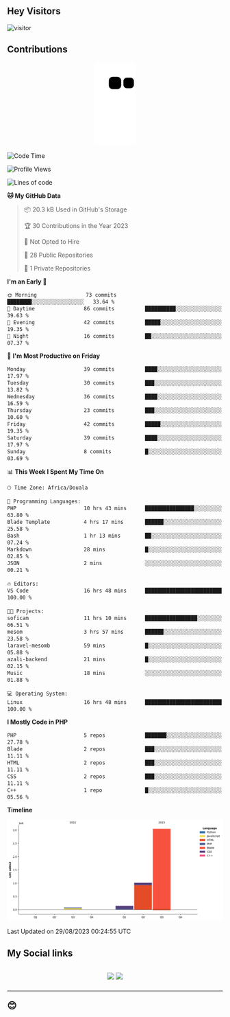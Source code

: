 ## Hey Visitors
![visitor](https://profile-counter.glitch.me/Fotsingboris/count.svg)

## Contributions
<p align="center">
  <img src="https://raw.githubusercontent.com/Fotsingboris/Fotsingboris/output/github-contribution-grid-snake.svg" />
</p>

<!--START_SECTION:waka-->
![Code Time](http://img.shields.io/badge/Code%20Time-585%20hrs%2022%20mins-blue)

![Profile Views](http://img.shields.io/badge/Profile%20Views-1-blue)

![Lines of code](https://img.shields.io/badge/From%20Hello%20World%20I%27ve%20Written-4.3%20million%20lines%20of%20code-blue)

**🐱 My GitHub Data** 

> 📦 20.3 kB Used in GitHub's Storage 
 > 
> 🏆 30 Contributions in the Year 2023
 > 
> 🚫 Not Opted to Hire
 > 
> 📜 28 Public Repositories 
 > 
> 🔑 1 Private Repositories 
 > 
**I'm an Early 🐤** 

```text
🌞 Morning                73 commits          ████████░░░░░░░░░░░░░░░░░   33.64 % 
🌆 Daytime                86 commits          ██████████░░░░░░░░░░░░░░░   39.63 % 
🌃 Evening                42 commits          █████░░░░░░░░░░░░░░░░░░░░   19.35 % 
🌙 Night                  16 commits          ██░░░░░░░░░░░░░░░░░░░░░░░   07.37 % 
```
📅 **I'm Most Productive on Friday** 

```text
Monday                   39 commits          ████░░░░░░░░░░░░░░░░░░░░░   17.97 % 
Tuesday                  30 commits          ███░░░░░░░░░░░░░░░░░░░░░░   13.82 % 
Wednesday                36 commits          ████░░░░░░░░░░░░░░░░░░░░░   16.59 % 
Thursday                 23 commits          ███░░░░░░░░░░░░░░░░░░░░░░   10.60 % 
Friday                   42 commits          █████░░░░░░░░░░░░░░░░░░░░   19.35 % 
Saturday                 39 commits          ████░░░░░░░░░░░░░░░░░░░░░   17.97 % 
Sunday                   8 commits           █░░░░░░░░░░░░░░░░░░░░░░░░   03.69 % 
```


📊 **This Week I Spent My Time On** 

```text
🕑︎ Time Zone: Africa/Douala

💬 Programming Languages: 
PHP                      10 hrs 43 mins      ████████████████░░░░░░░░░   63.80 % 
Blade Template           4 hrs 17 mins       ██████░░░░░░░░░░░░░░░░░░░   25.58 % 
Bash                     1 hr 13 mins        ██░░░░░░░░░░░░░░░░░░░░░░░   07.24 % 
Markdown                 28 mins             █░░░░░░░░░░░░░░░░░░░░░░░░   02.85 % 
JSON                     2 mins              ░░░░░░░░░░░░░░░░░░░░░░░░░   00.21 % 

🔥 Editors: 
VS Code                  16 hrs 48 mins      █████████████████████████   100.00 % 

🐱‍💻 Projects: 
soficam                  11 hrs 10 mins      █████████████████░░░░░░░░   66.51 % 
mesom                    3 hrs 57 mins       ██████░░░░░░░░░░░░░░░░░░░   23.58 % 
laravel-mesomb           59 mins             █░░░░░░░░░░░░░░░░░░░░░░░░   05.88 % 
azali-backend            21 mins             █░░░░░░░░░░░░░░░░░░░░░░░░   02.15 % 
Music                    18 mins             ░░░░░░░░░░░░░░░░░░░░░░░░░   01.88 % 

💻 Operating System: 
Linux                    16 hrs 48 mins      █████████████████████████   100.00 % 
```

**I Mostly Code in PHP** 

```text
PHP                      5 repos             ███████░░░░░░░░░░░░░░░░░░   27.78 % 
Blade                    2 repos             ███░░░░░░░░░░░░░░░░░░░░░░   11.11 % 
HTML                     2 repos             ███░░░░░░░░░░░░░░░░░░░░░░   11.11 % 
CSS                      2 repos             ███░░░░░░░░░░░░░░░░░░░░░░   11.11 % 
C++                      1 repo              █░░░░░░░░░░░░░░░░░░░░░░░░   05.56 % 
```



**Timeline**

![Lines of Code chart](https://raw.githubusercontent.com/Fotsingboris/Fotsingboris/main/assets/bar_graph.png)


 Last Updated on 29/08/2023 00:24:55 UTC
<!--END_SECTION:waka-->

<h2>My Social links <h2>
<p align="center">
   <a href="https://linkedin.com/in/Fotsingboris-Mathieu"><img src="https://img.shields.io/badge/linkedin-%230077B5.svg?style=for-the-badge&logo=linkedin&logoColor=white"></a>
   <a href="https://instagram.com/Fotsingboris"><img src="https://img.shields.io/badge/instagram-%23E4405F.svg?style=for-the-badge&logo=Instagram&logoColor=white"></a>
  </p>
<hr>
😊
